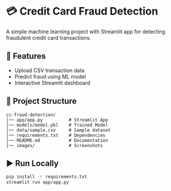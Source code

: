 # 💳 Credit Card Fraud Detection

A simple machine learning project with Streamlit app for detecting fraudulent credit card transactions.

## 🚀 Features
- Upload CSV transaction data
- Predict fraud using ML model
- Interactive Streamlit dashboard

## 📂 Project Structure
```
cc-fraud-detection/
│── app/app.py          # Streamlit App
│── models/model.pkl    # Trained Model
│── data/sample.csv     # Sample dataset
│── requirements.txt    # Dependencies
│── README.md           # Documentation
│── images/             # Screenshots
```

## ▶️ Run Locally
```bash
pip install -r requirements.txt
streamlit run app/app.py
```

